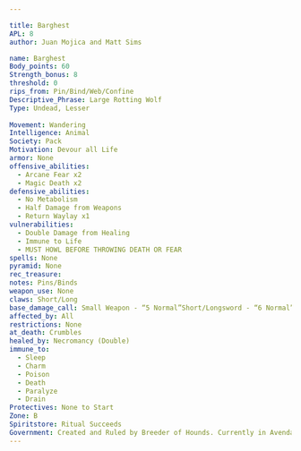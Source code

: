 ```yaml
---

title: Barghest
APL: 8
author: Juan Mojica and Matt Sims

name: Barghest
Body_points: 60
Strength_bonus: 8
threshold: 0
rips_from: Pin/Bind/Web/Confine
Descriptive_Phrase: Large Rotting Wolf
Type: Undead, Lesser
 
Movement: Wandering
Intelligence: Animal
Society: Pack
Motivation: Devour all Life
armor: None
offensive_abilities: 
  - Arcane Fear x2
  - Magic Death x2
defensive_abilities:
  - No Metabolism
  - Half Damage from Weapons
  - Return Waylay x1
vulnerabilities: 
  - Double Damage from Healing
  - Immune to Life
  - MUST HOWL BEFORE THROWING DEATH OR FEAR
spells: None
pyramid: None
rec_treasure: 
notes: Pins/Binds
weapon_use: None
claws: Short/Long
base_damage_call: Small Weapon - “5 Normal”Short/Longsword - “6 Normal”
affected_by: All
restrictions: None
at_death: Crumbles
healed_by: Necromancy (Double)
immune_to: 
  - Sleep
  - Charm
  - Poison
  - Death
  - Paralyze
  - Drain
Protectives: None to Start
Zone: B
Spiritstore: Ritual Succeeds
Government: Created and Ruled by Breeder of Hounds. Currently in Avendale the only Breeder of Hound is the Hunter in the Silvermyst Wood
---
```

